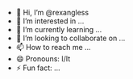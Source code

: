 - 👋 Hi, I’m @rexangless
- 👀 I’m interested in ...
- 🌱 I’m currently learning ...
- 💞️ I’m looking to collaborate on ...
- 📫 How to reach me ...
- 😄 Pronouns: I/It
- ⚡ Fun fact: ...

<!---
rexangless/rexangless is a ✨ special ✨ repository because its `README.md` (this file) appears on your GitHub profile.
You can click the Preview link to take a look at your changes.
--->
